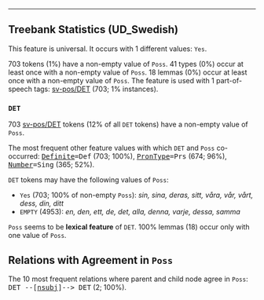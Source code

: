 

--------------------------------------------------------------------------------

## Treebank Statistics (UD_Swedish)

This feature is universal.
It occurs with 1 different values: `Yes`.

703 tokens (1%) have a non-empty value of `Poss`.
41 types (0%) occur at least once with a non-empty value of `Poss`.
18 lemmas (0%) occur at least once with a non-empty value of `Poss`.
The feature is used with 1 part-of-speech tags: [sv-pos/DET]() (703; 1% instances).

### `DET`

703 [sv-pos/DET]() tokens (12% of all `DET` tokens) have a non-empty value of `Poss`.

The most frequent other feature values with which `DET` and `Poss` co-occurred: <tt><a href="Definite.html">Definite</a>=Def</tt> (703; 100%), <tt><a href="PronType.html">PronType</a>=Prs</tt> (674; 96%), <tt><a href="Number.html">Number</a>=Sing</tt> (365; 52%).

`DET` tokens may have the following values of `Poss`:

* `Yes` (703; 100% of non-empty `Poss`): <em>sin, sina, deras, sitt, våra, vår, vårt, dess, din, ditt</em>
* `EMPTY` (4953): <em>en, den, ett, de, det, alla, denna, varje, dessa, samma</em>

`Poss` seems to be **lexical feature** of `DET`. 100% lemmas (18) occur only with one value of `Poss`.

## Relations with Agreement in `Poss`

The 10 most frequent relations where parent and child node agree in `Poss`:
<tt>DET --[<a href="../dep/nsubj.html">nsubj</a>]--> DET</tt> (2; 100%).

